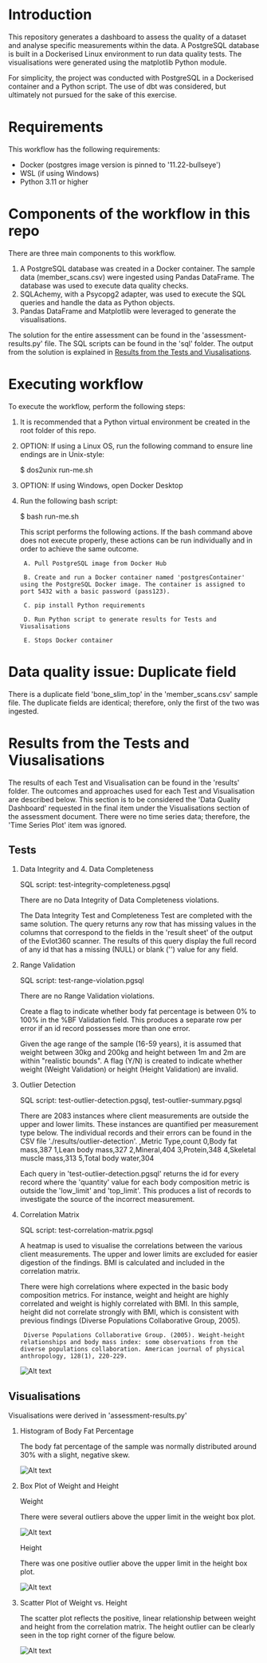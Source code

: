 # Introduction
This repository generates a dashboard to assess the quality of a dataset and analyse specific measurements within the data. A PostgreSQL database is built in a Dockerised Linux environment to run data quality tests. The visualisations were generated using the matplotlib Python module.

For simplicity, the project was conducted with PostgreSQL in a Dockerised container and a Python script. The use of dbt was considered, but ultimately not pursued for the sake of this exercise.


# Requirements
This workflow has the following requirements:
- Docker (postgres image version is pinned to '11.22-bullseye')
- WSL (if using Windows)
- Python 3.11 or higher

# Components of the workflow in this repo
There are three main components to this workflow.
1. A PostgreSQL database was created in a Docker container. The sample data (member_scans.csv) were ingested using Pandas DataFrame. The database was used to execute data quality checks.
2. SQLAchemy, with a Psycopg2 adapter, was used to execute the SQL queries and handle the data as Python objects.
3. Pandas DataFrame and Matplotlib were leveraged to generate the visualisations.

The solution for the entire assessment can be found in the 'assessment-results.py' file. The SQL scripts can be found in the 'sql' folder. The output from the solution is explained in [Results from the Tests and Viusalisations](#results-from-the-tests-and-viusalisations).

# Executing workflow
To execute the workflow, perform the following steps:
1. It is recommended that a Python virtual environment be created in the root folder of this repo.

2. OPTION: If using a Linux OS, run the following command to ensure line endings are in Unix-style:

	$ dos2unix run-me.sh

3. OPTION: If using Windows, open Docker Desktop

4. Run the following bash script:

	$ bash run-me.sh

	This script performs the following actions. If the bash command above does not execute properly, these actions can be run individually and in order to achieve the same outcome.

		A. Pull PostgreSQL image from Docker Hub

		B. Create and run a Docker container named 'postgresContainer' using the PostgreSQL Docker image. The container is assigned to port 5432 with a basic password (pass123).

		C. pip install Python requirements

		D. Run Python script to generate results for Tests and Viusalisations

		E. Stops Docker container

# Data quality issue: Duplicate field
There is a duplicate field 'bone_slim_top' in the 'member_scans.csv' sample file. The duplicate fields are identical; therefore, only the first of the two was ingested.

# Results from the Tests and Viusalisations
The results of each Test and Visualisation can be found in the 'results' folder. The outcomes and approaches used for each Test and Visualisation are described below. This section is to be considered the 'Data Quality Dashboard' requested in the final item under the Visualisations section of the assessment document. There were no time series data; therefore, the 'Time Series Plot' item was ignored.
## Tests
1. Data Integrity and 4. Data Completeness

	SQL script: test-integrity-completeness.pgsql

	There are no Data Integrity of Data Completeness violations.

	The Data Integrity Test and Completeness Test are completed with the same solution. The query returns any row that has missing values in the columns that correspond to the fields in the 'result sheet' of the output of the Evlot360 scanner. The results of this query display the full record of any id that has a missing (NULL) or blank ('') value for any field.

2. Range Validation

	SQL script: test-range-violation.pgsql

	There are no Range Validation violations.

	Create a flag to indicate whether body fat percentage is between 0% to 100% in the %BF Validation field. This produces a separate row per error if an id record possesses more than one error.

	Given the age range of the sample (16-59 years), it is assumed that weight between 30kg and 200kg and height between 1m and 2m are within "realistic bounds". A flag (Y/N) is created to indicate whether weight (Weight Validation) or height (Height Validation) are invalid.

3. Outlier Detection

	SQL script: test-outlier-detection.pgsql, test-outlier-summary.pgsql

	There are 2083 instances where client measurements are outside the upper and lower limits. These instances are quantified per measurement type below. The individual records and their errors can be found in the CSV file './results/outlier-detection'.
		,Metric Type,count
		0,Body fat mass,387
		1,Lean body mass,327
		2,Mineral,404
		3,Protein,348
		4,Skeletal muscle mass,313
		5,Total body water,304

	Each query in 'test-outlier-detection.pgsql' returns the id for every record where the 'quantity' value for each body composition metric is outside the 'low_limit' and 'top_limit'. This produces a list of records to investigate the source of the incorrect measurement.
	
5. Correlation Matrix

	SQL script: test-correlation-matrix.pgsql

	A heatmap is used to visualise the correlations between the various client measurements. The upper and lower limits are excluded for easier digestion of the findings. BMI is calculated and included in the correlation matrix.

	There were high correlations where expected in the basic body composition metrics. For instance, weight and height are highly correlated and weight is highly correlated with BMI. In this sample, height did not correlate strongly with BMI, which is consistent with previous findings (Diverse Populations Collaborative Group, 2005).

		Diverse Populations Collaborative Group. (2005). Weight‐height relationships and body mass index: some observations from the diverse populations collaboration. American journal of physical anthropology, 128(1), 220-229.

	![Alt text](image.png)

## Visualisations
Visualisations were derived in 'assessment-results.py'
1. Histogram of Body Fat Percentage

	The body fat percentage of the sample was normally distributed around 30% with a slight, negative skew.

	![Alt text](image-1.png)
	
2. Box Plot of Weight and Height

	Weight

	There were several outliers above the upper limit in the weight box plot.

	![Alt text](image-2.png)

	Height

	There was one positive outlier above the upper limit in the height box plot.

	![Alt text](image-3.png)

3. Scatter Plot of Weight vs. Height

	The scatter plot reflects the positive, linear relationship between weight and height from the correlation matrix. The height outlier can be clearly seen in the top right corner of the figure below.
	
	![Alt text](image-4.png)